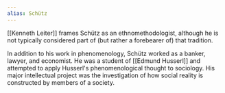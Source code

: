 ```yaml
---
alias: Schütz
---
```


[[Kenneth Leiter]] frames Schütz as an ethnomethodologist, although he is not typically considered part of (but rather a forebearer of) that tradition.

In addition to his work in phenomenology, Schütz worked as a banker, lawyer, and economist. He was a student of [[Edmund Husserl]] and attempted to apply Husserl's phenomenological thought to sociology. His major intellectual project was the investigation of how social reality is constructed by members of a society.